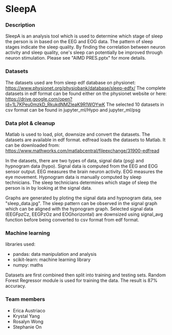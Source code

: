 # SleepA
### Description
SleepA is an analysis tool which is used to determine which stage of sleep the person is in based on the EEG and EOG data. The pattern of sleep stages indicate the sleep quality. By finding the correlation between neuron activity and sleep quality, one's sleep can potentially be improved through neuron stimulation.
Please see "AIMD PRES.pptx" for more details.

### Datasets
The datasets used are from sleep edf database on physionet: https://www.physionet.org/physiobank/database/sleep-edfx/
The complete datasets in edf format can be found either on the physionet website or here: https://drive.google.com/open?id=1L7KPeu0mzkD_RkukdNMZIeaK9R1WOYwK
The selected 10 datasets in csv format can be found in jupyter_ml/Hypo and jupyter_ml/psg

### Data plot & cleanup
Matlab is used to load, plot, downsize and convert the datasets.
The datasets are available in edf format. edfread loads the datasets to Matlab. It can be downloaded from: https://www.mathworks.com/matlabcentral/fileexchange/31900-edfread

In the datasets, there are two types of data, signal data (psg) and hypnogram data (hypo).
Signal data is computed from the EEG and EOG sensor output. EEG measures the brain neuron activity. EOG measures the eye movement.
Hypnogram data is manually computed by sleep technicians. The sleep technicians determines which stage of sleep the person is in by looking at the signal data.

Graphs are generated by ploting the signal data and hypnogram data, see "sleep_data.jpg". The sleep pattern can be observed in the signal graph which can be aligned with the hypnogram graph. Selected signal data (EEGFpzCz, EEGPzOz and EOGhorizontal) are downsized using signal_avg function before being converted to csv format from edf format.

### Machine learning
libraries used:
- pandas: data manipulation and analysis
- scikit-learn: machine learning library
- numpy: maths

Datasets are first combined then split into training and testing sets. Random Forest Regressor module is used for training the data.
The result is 87% accuracy.

### Team members
- Erica Austriaco
- Krystal Yang
- Rosalyn Wong
- Stephanie On
